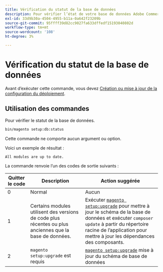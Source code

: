 ```yaml
---
title: Vérification du statut de la base de données
description: Pour vérifier l’état de votre base de données Adobe Commerce ou Magento Open Source, procédez comme suit.
exl-id: 33d9b30a-4504-4955-b11a-0a642f23209b
source-git-commit: 95ffff39d82cc9027fa633dffedf15193040802d
workflow-type: tm+mt
source-wordcount: '108'
ht-degree: 3%

---
```


# Vérification du statut de la base de données

Avant d’exécuter cette commande, vous devez [Création ou mise à jour de la configuration du déploiement](deployment.md).

## Utilisation des commandes

Pour vérifier le statut de la base de données.

```bash
bin/magento setup:db:status
```

Cette commande ne comporte aucun argument ou option.

Voici un exemple de résultat :

```terminal
All modules are up to date.
```

La commande renvoie l’un des codes de sortie suivants :

| Quitter le code | Description | Action suggérée |
|--------------|--------------|---------------|
| 0 | Normal | Aucun |
| 1 | Certains modules utilisent des versions de code plus récentes ou plus anciennes que la base de données. | Exécuter [`magento setup:upgrade`](database-upgrade.md) pour mettre à jour le schéma de la base de données et exécuter `composer update` à partir du répertoire racine de l’application pour mettre à jour les dépendances des composants. |
| 2 | `magento setup:upgrade` est requis | [`magento setup:upgrade`](database-upgrade.md) mise à jour du schéma de base de données |

